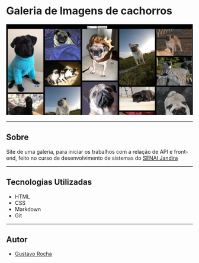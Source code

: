 # Galeria de Imagens de cachorros

![](./screenshot/Captura%20de%20tela%202025-02-20%20103343.png)

---

## Sobre

Site de uma galeria, para iniciar os trabalhos com a relação de API e front-end, feito no curso de desenvolvimento de sistemas do [SENAI Jandira](https://sp.senai.br/unidade/jandira/)

---

## Tecnologias Utilizadas
- HTML
- CSS
- Markdown
- Git

---

## Autor
- [Gustavo Rocha](https://www.linkedin.com/in/gustavo-rocha-gomes-3b1442327/)
